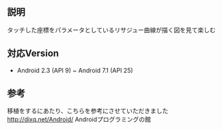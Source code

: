 ## 説明
 タッチした座標をパラメータとしているリサジュー曲線が描く図を見て楽しむ

## 対応Version
 - Android 2.3 (API 9) ~ Android 7.1 (API 25)  

## 参考
移植をするにあたり、こちらを参考にさせていただきました  
http://dixq.net/Android/ Androidプログラミングの館
